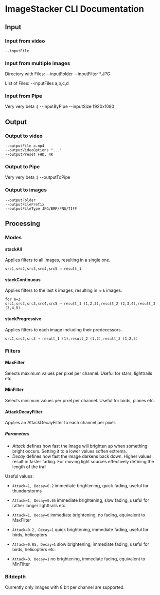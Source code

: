 # ImageStacker CLI Documentation

## Input 
### Input from video
    --inputFile

### Input from multiple images
Directory with Files:
    --inputFolder 
    --inputFilter *.JPG

List of Files:
    --inputFiles a,b,c,d

### Input from Pipe
Very very beta :)
    --inputByPipe
    --inputSize 1920x1080

## Output

### Output to video
    --outputFile a.mp4
    --outputVideoOptions "..."
    --outputPreset FHD, 4K 

### Output to Pipe
Very very beta :)
    --outputToPipe

### Output to images
    --outputFolder 
    --outputFilePrefix
    --outputFileType JPG/BMP/PNG/TIFF

## Processing

### Modes
#### stackAll
Applies filters to all images, resulting in a single one.

    src1,src2,src3,src4,src5 → result_1

#### stackContinuous
Applies filters to the last k images, resulting in ```n-k``` images.

    for n=3
    src1,src2,src3,src4,src5 → result_1 (1,2,3),result_2 (2,3,4),result_3 (3,4,5)

#### stackProgressive
Applies filters to each image including their predecessors.

    src1,src2,src3 → result_1 (1),result_2 (1,2),result_3 (1,2,3)

### Filters

#### MaxFilter
Selects maximum values per pixel per channel. Useful for stars, lighttrails etc.

#### MinFilter
Selects minimum values per pixel per channel. Useful for birds, planes etc.

#### AttackDecayFilter
Applies an AttackDecayFilter to each channel per pixel.

##### Parameters

- *Attack* defines how fast the image will brighten up when something bright occurs. Setting it to a lower values soften extrema.
- *Decay* defines how fast the image darkens back down. Higher values result in faster fading. For moving light sources effectively defining the length of the trail

Useful values: 
- ```Attack=1, Decay=0.2```  immediate brightening, quick fading, useful for thunderstorms
- ```Attack=1, Decay=0.05``` immediate brightening, slow fading, useful for rather longer lighttrails etc.
- ```Attack=1, Decay=0```  immediate brightening, no fading, equivalent to MaxFilter

- ```Attack=0.2, Decay=1```  quick brightening, immediate fading, useful for birds, helicopters
- ```Attack=0.05, Decay=1``` slow brightening, immediate fading, useful for birds, helicopters etc.
- ```Attack=0, Decay=1```  no brightening, immediate fading, equivalent to MinFilter

### Bitdepth
Currently only images with 8 bit per channel are supported.